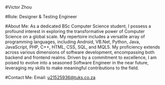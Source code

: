 #Victor Zhou

#Role:
Designer & Testing Engineer

#About Me:
As a dedicated BSc Computer Science student, I possess a profound interest in exploring the transformative power of Computer Science on a global scale.
My repertoire includes a versatile array of programming languages, including Android, VB.Net, Python, Java, JavaScript, PHP, C++, HTML, CSS, SQL, and MQL5.
My proficiency extends across various dimensions of software development, encompassing both backend and frontend realms.
Driven by a commitment to excellence, I am poised to evolve into a seasoned Software Engineer in the near future, leveraging my skills to make meaningful contributions to the field.

#Contact Me:
Email: u21525936@tuks.co.za